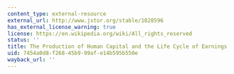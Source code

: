 ```yaml
---
content_type: external-resource
external_url: http://www.jstor.org/stable/1828596
has_external_license_warning: true
license: https://en.wikipedia.org/wiki/All_rights_reserved
status: ''
title: The Production of Human Capital and the Life Cycle of Earnings
uid: 7454a0d8-f268-45b9-99af-e14b595b550e
wayback_url: ''
---
```

